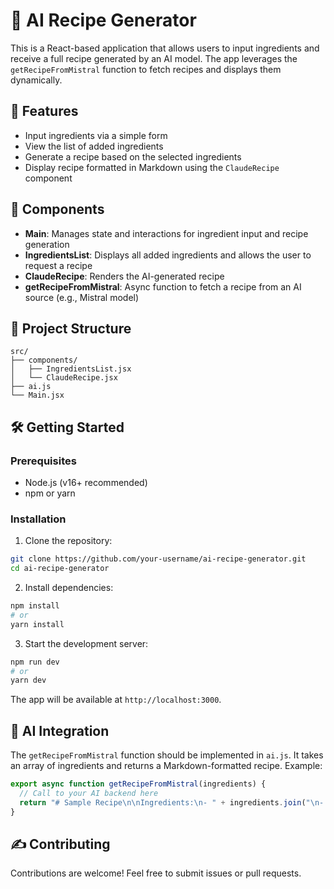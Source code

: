 # 🧠 AI Recipe Generator

This is a React-based application that allows users to input ingredients and receive a full recipe generated by an AI model. The app leverages the `getRecipeFromMistral` function to fetch recipes and displays them dynamically.

## 🚀 Features

* Input ingredients via a simple form
* View the list of added ingredients
* Generate a recipe based on the selected ingredients
* Display recipe formatted in Markdown using the `ClaudeRecipe` component

## 🧩 Components

* **Main**: Manages state and interactions for ingredient input and recipe generation
* **IngredientsList**: Displays all added ingredients and allows the user to request a recipe
* **ClaudeRecipe**: Renders the AI-generated recipe
* **getRecipeFromMistral**: Async function to fetch a recipe from an AI source (e.g., Mistral model)

## 📁 Project Structure

```
src/
├── components/
│   ├── IngredientsList.jsx
│   └── ClaudeRecipe.jsx
├── ai.js
└── Main.jsx
```

## 🛠️ Getting Started

### Prerequisites

* Node.js (v16+ recommended)
* npm or yarn

### Installation

1. Clone the repository:

```bash
git clone https://github.com/your-username/ai-recipe-generator.git
cd ai-recipe-generator
```

2. Install dependencies:

```bash
npm install
# or
yarn install
```

3. Start the development server:

```bash
npm run dev
# or
yarn dev
```

The app will be available at `http://localhost:3000`.

## 🧠 AI Integration

The `getRecipeFromMistral` function should be implemented in `ai.js`. It takes an array of ingredients and returns a Markdown-formatted recipe. Example:

```js
export async function getRecipeFromMistral(ingredients) {
  // Call to your AI backend here
  return "# Sample Recipe\n\nIngredients:\n- " + ingredients.join("\n- ") + "\n\nInstructions:\n1. Mix ingredients.\n2. Cook well.\n";
}
```

## ✍️ Contributing

Contributions are welcome! Feel free to submit issues or pull requests.


